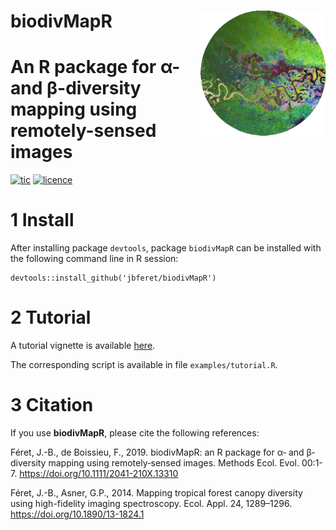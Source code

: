 # __biodivMapR__ <img src="man/figures/logo.png" align="right" alt="" width="200" />

# An R package for α- and β-diversity mapping using remotely-sensed images

[![tic](https://github.com/jbferet/biodivMapR/workflows/tic/badge.svg?branch=ghactions)](https://github.com/jbferet/biodivMapR/actions)
[![licence](https://img.shields.io/badge/Licence-GPL--3-blue.svg)](https://www.r-project.org/Licenses/GPL-3)


# 1 Install

After installing package `devtools`, package `biodivMapR` can be installed with the following command line in R session:
```
devtools::install_github('jbferet/biodivMapR')
```
# 2 Tutorial

A tutorial vignette is available [here](https://jbferet.github.io/biodivMapR/articles/biodivMapR.html).

The corresponding script is available in file `examples/tutorial.R`.

# 3 Citation

If you use **biodivMapR**, please cite the following references:

Féret, J.-B., de Boissieu, F., 2019. biodivMapR: an R package for α‐ and β‐diversity mapping using remotely‐sensed images. Methods Ecol. Evol. 00:1-7. https://doi.org/10.1111/2041-210X.13310

Féret, J.-B., Asner, G.P., 2014. Mapping tropical forest canopy diversity using high-fidelity imaging spectroscopy. Ecol. Appl. 24, 1289–1296. https://doi.org/10.1890/13-1824.1

